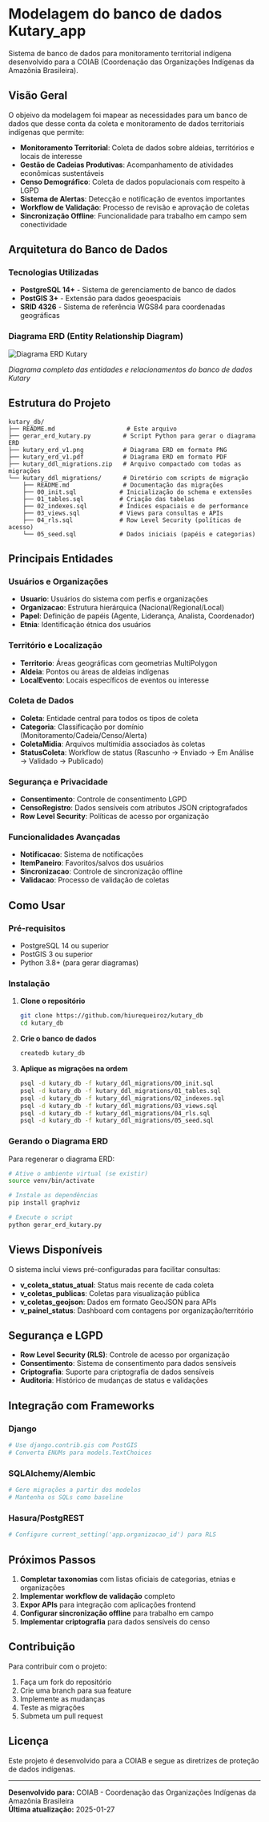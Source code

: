 # Modelagem do banco de dados Kutary_app

Sistema de banco de dados para monitoramento territorial indígena desenvolvido para a COIAB (Coordenação das Organizações Indígenas da Amazônia Brasileira).

## Visão Geral

O objeivo da modelagem foi mapear as necessidades para um banco de dados que desse conta da coleta e monitoramento de dados territoriais indígenas que permite:

- **Monitoramento Territorial**: Coleta de dados sobre aldeias, territórios e locais de interesse
- **Gestão de Cadeias Produtivas**: Acompanhamento de atividades econômicas sustentáveis
- **Censo Demográfico**: Coleta de dados populacionais com respeito à LGPD
- **Sistema de Alertas**: Detecção e notificação de eventos importantes
- **Workflow de Validação**: Processo de revisão e aprovação de coletas
- **Sincronização Offline**: Funcionalidade para trabalho em campo sem conectividade

## Arquitetura do Banco de Dados

### Tecnologias Utilizadas
- **PostgreSQL 14+** - Sistema de gerenciamento de banco de dados
- **PostGIS 3+** - Extensão para dados geoespaciais
- **SRID 4326** - Sistema de referência WGS84 para coordenadas geográficas

### Diagrama ERD (Entity Relationship Diagram)

![Diagrama ERD Kutary](kutary_erd_v1.png)

*Diagrama completo das entidades e relacionamentos do banco de dados Kutary*

## Estrutura do Projeto

```
kutary_db/
├── README.md                    # Este arquivo
├── gerar_erd_kutary.py         # Script Python para gerar o diagrama ERD
├── kutary_erd_v1.png           # Diagrama ERD em formato PNG
├── kutary_erd_v1.pdf           # Diagrama ERD em formato PDF
├── kutary_ddl_migrations.zip   # Arquivo compactado com todas as migrações
└── kutary_ddl_migrations/      # Diretório com scripts de migração
    ├── README.md               # Documentação das migrações
    ├── 00_init.sql            # Inicialização do schema e extensões
    ├── 01_tables.sql          # Criação das tabelas
    ├── 02_indexes.sql         # Índices espaciais e de performance
    ├── 03_views.sql           # Views para consultas e APIs
    ├── 04_rls.sql             # Row Level Security (políticas de acesso)
    └── 05_seed.sql            # Dados iniciais (papéis e categorias)
```

## Principais Entidades

### Usuários e Organizações
- **Usuario**: Usuários do sistema com perfis e organizações
- **Organizacao**: Estrutura hierárquica (Nacional/Regional/Local)
- **Papel**: Definição de papéis (Agente, Liderança, Analista, Coordenador)
- **Etnia**: Identificação étnica dos usuários

### Território e Localização
- **Territorio**: Áreas geográficas com geometrias MultiPolygon
- **Aldeia**: Pontos ou áreas de aldeias indígenas
- **LocalEvento**: Locais específicos de eventos ou interesse

### Coleta de Dados
- **Coleta**: Entidade central para todos os tipos de coleta
- **Categoria**: Classificação por domínio (Monitoramento/Cadeia/Censo/Alerta)
- **ColetaMidia**: Arquivos multimídia associados às coletas
- **StatusColeta**: Workflow de status (Rascunho → Enviado → Em Análise → Validado → Publicado)

### Segurança e Privacidade
- **Consentimento**: Controle de consentimento LGPD
- **CensoRegistro**: Dados sensíveis com atributos JSON criptografados
- **Row Level Security**: Políticas de acesso por organização

### Funcionalidades Avançadas
- **Notificacao**: Sistema de notificações
- **ItemPaneiro**: Favoritos/salvos dos usuários
- **Sincronizacao**: Controle de sincronização offline
- **Validacao**: Processo de validação de coletas

## Como Usar

### Pré-requisitos
- PostgreSQL 14 ou superior
- PostGIS 3 ou superior
- Python 3.8+ (para gerar diagramas)

### Instalação

1. **Clone o repositório**
   ```bash
   git clone https://github.com/hiurequeiroz/kutary_db
   cd kutary_db
   ```

2. **Crie o banco de dados**
   ```bash
   createdb kutary_db
   ```

3. **Aplique as migrações na ordem**
   ```bash
   psql -d kutary_db -f kutary_ddl_migrations/00_init.sql
   psql -d kutary_db -f kutary_ddl_migrations/01_tables.sql
   psql -d kutary_db -f kutary_ddl_migrations/02_indexes.sql
   psql -d kutary_db -f kutary_ddl_migrations/03_views.sql
   psql -d kutary_db -f kutary_ddl_migrations/04_rls.sql
   psql -d kutary_db -f kutary_ddl_migrations/05_seed.sql
   ```

### Gerando o Diagrama ERD

Para regenerar o diagrama ERD:

```bash
# Ative o ambiente virtual (se existir)
source venv/bin/activate

# Instale as dependências
pip install graphviz

# Execute o script
python gerar_erd_kutary.py
```

## Views Disponíveis

O sistema inclui views pré-configuradas para facilitar consultas:

- **v_coleta_status_atual**: Status mais recente de cada coleta
- **v_coletas_publicas**: Coletas para visualização pública
- **v_coletas_geojson**: Dados em formato GeoJSON para APIs
- **v_painel_status**: Dashboard com contagens por organização/território

## Segurança e LGPD

- **Row Level Security (RLS)**: Controle de acesso por organização
- **Consentimento**: Sistema de consentimento para dados sensíveis
- **Criptografia**: Suporte para criptografia de dados sensíveis
- **Auditoria**: Histórico de mudanças de status e validações

## Integração com Frameworks

### Django
```python
# Use django.contrib.gis com PostGIS
# Converta ENUMs para models.TextChoices
```

### SQLAlchemy/Alembic
```python
# Gere migrações a partir dos modelos
# Mantenha os SQLs como baseline
```

### Hasura/PostgREST
```python
# Configure current_setting('app.organizacao_id') para RLS
```

## Próximos Passos

1. **Completar taxonomias** com listas oficiais de categorias, etnias e organizações
2. **Implementar workflow de validação** completo
3. **Expor APIs** para integração com aplicações frontend
4. **Configurar sincronização offline** para trabalho em campo
5. **Implementar criptografia** para dados sensíveis do censo

## Contribuição

Para contribuir com o projeto:

1. Faça um fork do repositório
2. Crie uma branch para sua feature
3. Implemente as mudanças
4. Teste as migrações
5. Submeta um pull request

## Licença

Este projeto é desenvolvido para a COIAB e segue as diretrizes de proteção de dados indígenas.

---

**Desenvolvido para:** COIAB - Coordenação das Organizações Indígenas da Amazônia Brasileira  
**Última atualização:** 2025-01-27
